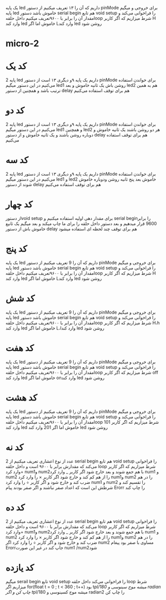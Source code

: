 یک پایه led داریم که آن را ۱۳ تعریف میکنیم از دستور pinMode برای خروجی و میگیم پایه led خاموش باشد دستور serial begin هم تابع void setup را فراخوانی می‌کند و مقدار آن را برابر با ۹۶۰۰تعریف میکنیم داخل حلقهloop شرط میزاریم که اگر کاربر H وارد کند led خاموش اما اگر Lوارد کند led روشن شود
# micro-2
# کد یک
 2 پایه led داریم یک پایه ۹و دیگری ۱۳ است از دستور pinMode برای خواندن استفاده می‌کنیم در این دستور میگیم led1 روشن باش یک ثانیه خاموش و بعد led2 هم به همین ترتیب باشد و همچنین از دستور delay هم برای توقف استفاده می‌کنیم


# کد دو
 2 پایه led داریم یک پایه ۹و دیگری ۱۳ است از دستور pinMode برای خواندن استفاده می‌کنیم در این دستور میگیم led1  و همچنین led2 هر دو روشن باشند یک ثانیه خاموش و دوباره روشن باشند و یک ثانیه خاموش و از دستور delay هم برای توقف استفاده می‌کنیم 


# کد سه
 2 پایه led داریم یک پایه ۹و دیگری ۱۳ است از دستور pinMode برای خواندن استفاده می‌کنیم در این دستور میگیم led1 و led2 خاموش بعد پنج ثانیه روشن ودوباره خاموش شوند از دستور delay هم برای توقف استفاده می‌کنیم  


# کد چهار 
 از دستورvoid setup برای مقدار دهی اولیه استفاده میکنیم و serial beginرا برابر 9600 قرار میدهیم و بعد دستور داخل حلقه را برای ما چاپ میکند و بعد میگیم یک ثانیع خاموش باش از دستور delay هم برای توقف چند لحظه ای استفاده میشود


# کد پنج
 یک پایه led داریم که آن را 9 تعریف میکنیم از دستور pinMode برای خروجی و میگیم پایه led خاموش باشد دستور serial begin هم تابع void setup را فراخوانی می‌کند و مقدار آن را برابر با ۹۶۰۰تعریف میکنیم داخل حلقهloop شرط میزاریم که اگر کاربر H وارد کند led خاموش اما اگر Lوارد کند led روشن شود


# کد شش
  یک پایه led داریم که آن را 9 تعریف میکنیم از دستور pinMode برای خروجی و میگیم پایه led خاموش باشد دستور serial begin هم تابع void setup را فراخوانی می‌کند و مقدار آن را برابر با ۹۶۰۰تعریف میکنیم داخل حلقهloop شرط میزاریم که اگر کاربر H،h وارد کند led خاموش اما اگر L،lوارد کند led روشن شود


 # کد هفت 
 یک پایه led داریم که آن را 9 تعریف میکنیم از دستور pinMode برای خروجی و میگیم پایه led خاموش باشد دستور serial begin هم تابع void setup را فراخوانی می‌کند و مقدار آن را برابر با ۹۶۰۰تعریف میکنیم داخل حلقهloop شرط میزاریم که اگر کاربر off وارد کند led خاموش اما اگر onوارد کند led روشن شود


 # کد هشت
 یک پایه led داریم که آن را 9 تعریف میکنیم از دستور pinMode برای خروجی و میگیم پایه led خاموش باشد دستور serial begin هم تابع void setup را فراخوانی می‌کند و مقدار آن را برابر با ۹۶۰۰تعریف میکنیم داخل حلقهloop شرط میزاریم که اگر کاربر 101 وارد کند led خاموش اما اگر 201 وارد کند led روشن شود


 # کد نه
2 عدد از نوع اعشاری تعریف میکنیم از serial begin هم تابع void setup را فراخوانی می‌کند که مقدارش برابر با ۹۶۰۰  است و داخل حلقه loop شرط میزاریم که اگر کاربر +وارد کرد num1و num2با هم جمع شوند و بعد خارج شود اگر کاربر _ وارد کرد num1 و num2 را از هم کم کند و خارج شود اگر کاربر × را وارد کرد num1و num2 را در هم ضرب کند و خارج شود و اگر کاربر ÷ را وارد کرد num1 و num2  را تقسیم کند و شرطش این است که اعداد صفر نباشند و اگر صفر بودند پیام Erorr را چاپ کند


 # کد ده 
 2 عدد از نوع اعشاری تعریف میکنیم از serial begin هم تابع void setup را فراخوانی می‌کند که مقدارش برابر با ۹۶۰۰  است و داخل حلقه loop شرط میزاریم که اگر کاربر +وارد کرد num1و num2با هم جمع شوند و بعد خارج شود اگر کاربر _ وارد کرد num1 و num2 را از هم کم کند و خارج شود اگر کاربر × را وارد کرد num1و num2 را در هم ضرب کند و خارج شود و اگر کاربر ÷ را وارد کرد اگر num2 مساوی با صفر بود پیغام Erorrجاپ کند در غیر این صورت num1 /num2شود 


 # کد یازده
 میگیم serail begin تابع void setup  را فراخوانی می‌کند داخل حلقه loop شرط میزاریم  اگر for(float t = 0 ; t < 360 ; t++) بود t*pl/180 میشه موج سینوسی و radian چاپ کن و اگر  t*pl/180 میشه موج کسینوسی و radian2 را چاپ کن










